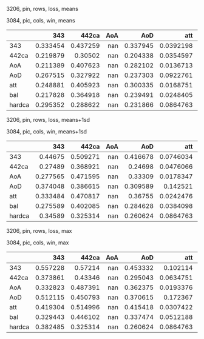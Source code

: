 3206, pin, rows, loss, means

3084, pic, cols, win, means

|        |      343 |    442ca |   AoA |      AoD |       att |      bal |   hardca |
|:-------|---------:|---------:|------:|---------:|----------:|---------:|---------:|
| 343    | 0.333454 | 0.437259 |   nan | 0.337945 | 0.0392198 | 0.392608 | 0.240654 |
| 442ca  | 0.219879 | 0.30502  |   nan | 0.204338 | 0.0354597 | 0.217524 | 0.226761 |
| AoA    | 0.211389 | 0.407623 |   nan | 0.282102 | 0.0136713 | 0.277352 | 0.216577 |
| AoD    | 0.267515 | 0.327922 |   nan | 0.237303 | 0.0922761 | 0.285158 | 0.251762 |
| att    | 0.248881 | 0.405923 |   nan | 0.300335 | 0.0168751 | 0.315405 | 0.203747 |
| bal    | 0.217828 | 0.364918 |   nan | 0.239491 | 0.0248405 | 0.25761  | 0.225446 |
| hardca | 0.295352 | 0.288622 |   nan | 0.231866 | 0.0864763 | 0.277623 | 0.25401  |

3206, pin, rows, loss, means+1sd

3084, pic, cols, win, means+1sd

|        |      343 |    442ca |   AoA |      AoD |       att |      bal |   hardca |
|:-------|---------:|---------:|------:|---------:|----------:|---------:|---------:|
| 343    | 0.44675  | 0.509271 |   nan | 0.416678 | 0.0746034 | 0.534031 | 0.348134 |
| 442ca  | 0.27489  | 0.368921 |   nan | 0.24698  | 0.0476066 | 0.285364 | 0.296537 |
| AoA    | 0.277565 | 0.471595 |   nan | 0.33309  | 0.0178347 | 0.380291 | 0.266176 |
| AoD    | 0.374048 | 0.386615 |   nan | 0.309589 | 0.142521  | 0.401859 | 0.331474 |
| att    | 0.333484 | 0.470817 |   nan | 0.36755  | 0.0242476 | 0.434408 | 0.259373 |
| bal    | 0.275589 | 0.402085 |   nan | 0.284628 | 0.0384098 | 0.344561 | 0.291654 |
| hardca | 0.34589  | 0.325314 |   nan | 0.260624 | 0.0864763 | 0.346216 | 0.323755 |

3206, pin, rows, loss, max

3084, pic, cols, win, max

|        |      343 |    442ca |   AoA |      AoD |       att |      bal |   hardca |
|:-------|---------:|---------:|------:|---------:|----------:|---------:|---------:|
| 343    | 0.557228 | 0.57214  |   nan | 0.453332 | 0.102114  | 0.614617 | 0.462237 |
| 442ca  | 0.373861 | 0.43346  |   nan | 0.295043 | 0.0634751 | 0.36654  | 0.388065 |
| AoA    | 0.332823 | 0.487391 |   nan | 0.362375 | 0.0193376 | 0.4016   | 0.320023 |
| AoD    | 0.512115 | 0.450793 |   nan | 0.370615 | 0.172367  | 0.542677 | 0.394418 |
| att    | 0.419304 | 0.514996 |   nan | 0.415418 | 0.0307422 | 0.495422 | 0.330416 |
| bal    | 0.329443 | 0.446102 |   nan | 0.337474 | 0.0512188 | 0.400686 | 0.362127 |
| hardca | 0.382485 | 0.325314 |   nan | 0.260624 | 0.0864763 | 0.367746 | 0.347786 |

